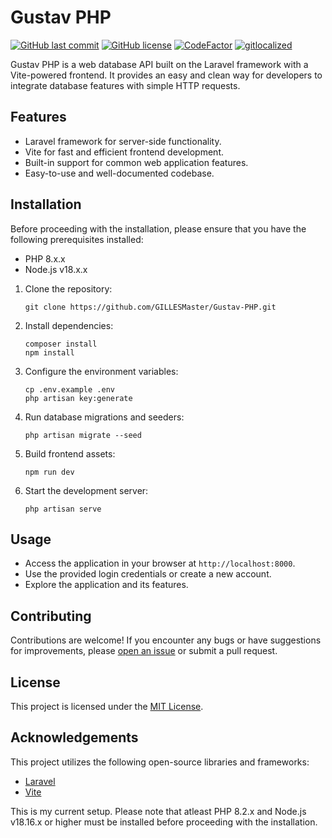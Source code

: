 
# Gustav PHP

[![GitHub last commit](https://img.shields.io/github/last-commit/GILLESMaster/Gustav-PHP.svg)](https://github.com/GILLESMaster/Gustav-PHP/commits/main)
[![GitHub license](https://img.shields.io/badge/license-MIT-blue.svg)](https://github.com/GILLESMaster/Gustav-PHP/blob/main/LICENSE)
[![CodeFactor](https://www.codefactor.io/repository/github/gillesmaster/gustav-php/badge)](https://www.codefactor.io/repository/github/gillesmaster/gustav-php)
[![gitlocalized ](https://gitlocalize.com/repo/8669/whole_project/badge.svg)](https://gitlocalize.com/repo/8669/whole_project?utm_source=badge)

Gustav PHP is a web database API built on the Laravel framework with a Vite-powered frontend. It provides an easy and clean way for developers to integrate database features with simple HTTP requests.

## Features

- Laravel framework for server-side functionality.
- Vite for fast and efficient frontend development.
- Built-in support for common web application features.
- Easy-to-use and well-documented codebase.

## Installation

Before proceeding with the installation, please ensure that you have the following prerequisites installed:

- PHP 8.x.x
- Node.js v18.x.x

1. Clone the repository:

   ```shell
   git clone https://github.com/GILLESMaster/Gustav-PHP.git
   ```

2. Install dependencies:

   ```shell
   composer install
   npm install
   ```

3. Configure the environment variables:

   ```shell
   cp .env.example .env
   php artisan key:generate
   ```

4. Run database migrations and seeders:

   ```shell
   php artisan migrate --seed
   ```

5. Build frontend assets:

   ```shell
   npm run dev
   ```

6. Start the development server:

   ```shell
   php artisan serve
   ```

## Usage

- Access the application in your browser at `http://localhost:8000`.
- Use the provided login credentials or create a new account.
- Explore the application and its features.

## Contributing

Contributions are welcome! If you encounter any bugs or have suggestions for improvements, please [open an issue](https://github.com/GILLESMaster/Gustav-PHP/issues) or submit a pull request.

## License

This project is licensed under the [MIT License](LICENSE).

## Acknowledgements

This project utilizes the following open-source libraries and frameworks:

- [Laravel](https://laravel.com)
- [Vite](https://vitejs.dev)


This is my current setup. Please note that atleast PHP 8.2.x and Node.js v18.16.x or higher must be installed before proceeding with the installation.
